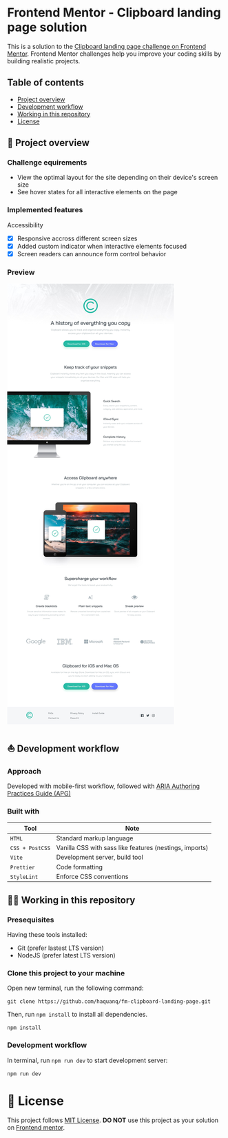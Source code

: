 # Frontend Mentor - Clipboard landing page solution

This is a solution to the [Clipboard landing page challenge on Frontend Mentor](https://www.frontendmentor.io/challenges/clipboard-landing-page-5cc9bccd6c4c91111378ecb9). Frontend Mentor challenges help you improve your coding skills by building realistic projects. 

## Table of contents

- [Project overview](#rocket-project-overview)
- [Development workflow](#boat-development-workflow)
- [Working in this repository](#astronaut-working-in-this-repository)
- [License](#page_with_curl-license)

## :rocket: Project overview

### Challenge equirements

- View the optimal layout for the site depending on their device's screen size
- See hover states for all interactive elements on the page

### Implemented features

Accessibility

- [x] Responsive accross different screen sizes
- [x] Added custom indicator when interactive elements focused
- [x] Screen readers can announce form control behavior

### Preview

![](./.docs/design/desktop-design.jpg)

## :boat: Development workflow

### Approach

Developed with mobile-first workflow, followed with [ARIA Authoring Practices Guide (APG)](https://www.w3.org/WAI/ARIA/apg/)

### Built with

| Tool            | Note                                                    |
| --------------- | ------------------------------------------------------- |
| `HTML`          | Standard markup language                                |
| `CSS + PostCSS` | Vanilla CSS with sass like features (nestings, imports) |
| `Vite`          | Development server, build tool                          |
| `Prettier`      | Code formatting                                         |
| `StyleLint`     | Enforce CSS conventions                                 |

## :astronaut: Working in this repository

### Presequisites

Having these tools installed:

- Git (prefer lastest LTS version)
- NodeJS (prefer latest LTS version)

### Clone this project to your machine

Open new terminal, run the following command:

```
git clone https://github.com/haquanq/fm-clipboard-landing-page.git
```

Then, run `npm install` to install all dependencies.

```
npm install
```

### Development workflow

In terminal, run `npm run dev` to start development server:

```
npm run dev
```

# :page_with_curl: License

This project follows [MIT License](./LICENSE). **DO NOT** use this project as your solution on [Frontend mentor](https://www.frontendmentor.io/solutions).